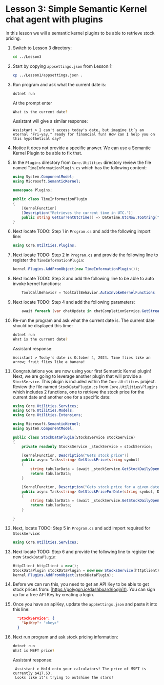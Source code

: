 # Lesson 3: Simple Semantic Kernel chat agent with plugins

In this lesson we will a semantic kernel plugins to be able to retrieve stock pricing.

1. Switch to Lesson 3 directory:

    ```bash
    cd ../Lesson3
    ```

1. Start by copying `appsettings.json` from Lesson 1:

    ```bash
    cp ../Lesson1/appsettings.json .
    ```

1. Run program and ask what the current date is:

    ```bash
    dotnet run
    ```
   At the prompt enter
   ```bash
   What is the current date?
    ```
   Assistant will give a similar response:
   ```
   Assistant > I can't access today's date, but imagine it’s an eternal "Fri-yay," ready for financial fun! How can I help you on this hypothetical day?
   ```
1. Notice it does not provide a specific answer. We can use a Semantic Kernel Plugin to be able to fix that.

 1. In the `Plugins` directory from `Core.Utilities` directory review the file named 
    `TimeInformationPlugin.cs` which has the following content:

    ```csharp
    using System.ComponentModel;
    using Microsoft.SemanticKernel;

    namespace Plugins;

    public class TimeInformationPlugin
    {
        [KernelFunction] 
        [Description("Retrieves the current time in UTC.")]
        public string GetCurrentUtcTime() => DateTime.UtcNow.ToString("R");
    }
    ```

1. Next locate TODO: Step 1 in `Program.cs` and add the following import line:

    ```csharp
    using Core.Utiltiies.Plugins;
    ```

1. Next locate TODO: Step 2 in `Program.cs` and provide the following line to register the `TimeInformationPlugin`:

    ```csharp
    kernel.Plugins.AddFromObject(new TimeInformationPlugin());
    ```

1. Next locate TODO: Step 3 and add the following line to be able to 
   auto invoke kernel functions:

    ```csharp
        ToolCallBehavior = ToolCallBehavior.AutoInvokeKernelFunctions
    ```

1. Next locate TODO: Step 4 and add the following parameters:

    ```csharp
        await foreach (var chatUpdate in chatCompletionService.GetStreamingChatMessageContentsAsync(chatHistory, promptExecutionSettings, kernel))
    ```

1. Re-run the program and ask what the current date is. The current date should be displayed this time:

    ```bash
    dotnet run
    What is the current date?
    ```
    Assistant response:
    ```
    Assistant > Today's date is October 4, 2024. Time flies like an arrow; fruit flies like a banana! 
    ```

1. Congratulations you are now using your first Semantic Kernel plugin! Next, we are going to leverage another plugin
   that will provide a `StockService`.  This plugin is included within the `Core.Utilities` project.
   Review the file named `StockDataPlugin.cs` from `Core.Utilities\Plugins` which includes 2 functions,
   one to retrieve the stock price for the current date and another one for a specific date:

    ```csharp
    using Core.Utilities.Services;
    using Core.Utilities.Models;
    using Core.Utilities.Extensions;

    using Microsoft.SemanticKernel;
    using System.ComponentModel;

    public class StockDataPlugin(StocksService stockService)
    {
        private readonly StocksService _stockService = stockService;

        [KernelFunction, Description("Gets stock price")]
        public async Task<string> GetStockPrice(string symbol)
        {
            string tabularData = (await _stockService.GetStockDailyOpenClose(symbol)).FormatStockData();
            return tabularData;
        }

        [KernelFunction, Description("Gets stock price for a given date")]
        public async Task<string> GetStockPriceForDate(string symbol, DateTime date)
        {
            string tabularData = (await _stockService.GetStockDailyOpenClose(symbol, date)).FormatStockData();
            return tabularData;
        }

    }
    ```

1. Next, locate TODO: Step 5 in `Program.cs` and add import required for `StockService`:

    ```csharp
    using Core.Utilities.Services;
    ```

1. Next locate TODO: Step 6 and provide the following line to register the new `StockDataPlugin`:

    ```csharp
    HttpClient httpClient = new();
    StockDataPlugin stockDataPlugin = new(new StocksService(httpClient));
    kernel.Plugins.AddFromObject(stockDataPlugin);
    ```

1. Before we can run this, you need to get an API Key to be able to get stock prices from: 
   [https://polygon.io/dashboard/login](). You can sign up for a free API Key by creating a login.

1. Once you have an apiKey, update the `appSettings.json` and paste it into this line:

    ```json
      "StockService": {
        "ApiKey": "<key>"
      }
    ```

1. Next run program and ask stock pricing information:

    ```bash
    dotnet run
    What is MSFT price?
    ```
    Assistant response:
   ```
    Assistant > Hold onto your calculators! The price of MSFT is currently $417.63. 
    Looks like it's trying to outshine the stars! 
    ```
